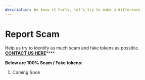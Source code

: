 ```yaml
---
description: We know it hurts, let's try to make a difference
---
```


# Report Scam

Help us try to identify as much scam and fake tokens as possible.\
[**CONTACT US HERE**](contact-us/)****

**Below are 100% Scam / Fake tokens:**

1. Coming Soon
